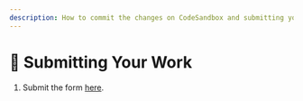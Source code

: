 ```yaml
---
description: How to commit the changes on CodeSandbox and submitting your code
---
```


# 💼 Submitting Your Work

1. Submit the form [here](https://docs.google.com/forms/d/e/1FAIpQLSek2GZi\_KxSyGz4ILQBpr-pInJTPo2g2oqXHWKz5BFVXCUYeQ/viewform).
